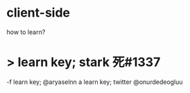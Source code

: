 # client-side
how to learn?

# > learn key; stark 死#1337
-f learn key; @aryaselnn
a learn key; twitter @onurdedeogluu
